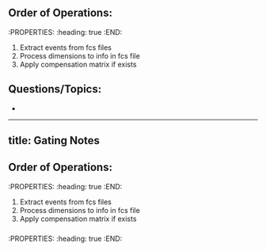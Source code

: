 ## Order of Operations:
:PROPERTIES:
:heading: true
:END:
1. Extract events from fcs files
2. Process dimensions to info in fcs file
3. Apply compensation matrix if exists
## Questions/Topics:
-
---
title: Gating Notes
---

## Order of Operations:
:PROPERTIES:
:heading: true
:END:
1. Extract events from fcs files
2. Process dimensions to info in fcs file
3. Apply compensation matrix if exists
###
:PROPERTIES:
:heading: true
:END:
